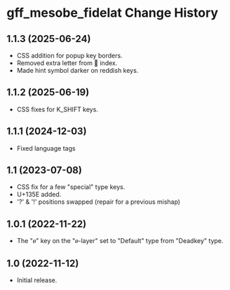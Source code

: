 # gff_mesobe_fidelat Change History

## 1.1.3 (2025-06-24)
* CSS addition for popup key borders.
* Removed extra letter from 𞟠 index.
* Made hint symbol darker on reddish keys.

## 1.1.2 (2025-06-19)
* CSS fixes for K_SHIFT keys.

## 1.1.1 (2024-12-03)
* Fixed language tags

## 1.1 (2023-07-08)
* CSS fix for a few "special" type keys.
* U+135E added.
* '?' &amp; '!' positions swapped (repair for a previous mishap)

## 1.0.1 (2022-11-22)
* The "ፀ" key on the "ፀ-layer" set to "Default" type from "Deadkey" type.

## 1.0  (2022-11-12)
* Initial release.
